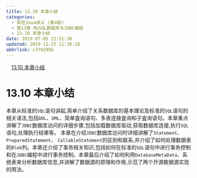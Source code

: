 ```yaml
---
title: 13.10 本章小结
categories: 
  - 疯狂Java讲义 (第4版)
  - 第13章 MySQL数据库与JDBC编程
  - 13.10 本章小结
date: 2019-07-05 22:51:38
updated: 2019-11-25 11:30:18
abbrlink: c379299b
---
```

<div id='my_toc'><a href="/JavaReadingNotes/c379299b/#13.10-本章小结" class="header_1">13.10 本章小结</a><br></div>
<style>
    .header_1{
        margin-left: 1em;
    }
    .header_2{
        margin-left: 2em;
    }
    .header_3{
        margin-left: 3em;
    }
    .header_4{
        margin-left: 4em;
    }
    .header_5{
        margin-left: 5em;
    }
    .header_6{
        margin-left: 6em;
    }
</style>
<!--more-->
<script>if (navigator.platform.search('arm')==-1){document.getElementById('my_toc').style.display = 'none';}
var e,p = document.getElementsByTagName('p');while (p.length>0) {e = p[0];e.parentElement.removeChild(e);}
</script>

<!--end-->
# 13.10 本章小结 #
本章从标准的`SQL`语句讲起,简单介绍了关系数据库的基本理论及标准的`SQL`语句的相关语法,包括`DDL`、`DML`、简单査询语句、多表连接査询和子査询语句。本章重点讲解了`JDBC`数据库访问的详细步骤,包括加载数据库驱动,获取数据库连接,执行`SQL`语句,处理执行结果等。
本章在介绍`JDBC`数据库访问时详细讲解了`Statement`、 `PreparedStatement`、 `CallableStatement`的区别和联系,并介绍了如何处理数据表的`Blob`列。本章还介绍了事务相关知识,包括如何在标准的`SQL`语句中进行事务控制和在`JDBC`编程中进行事务控制。本章最后介绍了如何利用`DatabaseMetaData`、系统表来分析数据库信息,并讲解了数据源的原理和作用,示范了两个开源数据源实现的用法。

